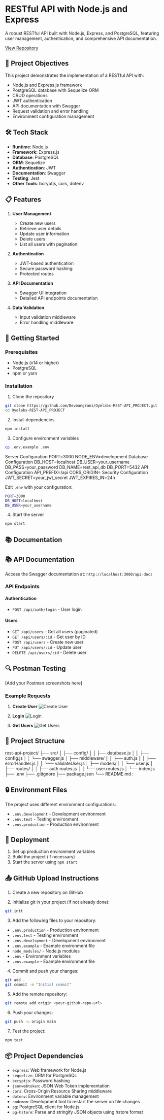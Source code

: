 # RESTful API with Node.js and Express

A robust RESTful API built with Node.js, Express, and PostgreSQL, featuring user management, authentication, and comprehensive API documentation.

[View Repository](https://github.com/Devmangrani/Oyelabs-REST-API_PROJECT.git)

## 🎯 Project Objectives

This project demonstrates the implementation of a RESTful API with:

- Node.js and Express.js framework
- PostgreSQL database with Sequelize ORM
- CRUD operations
- JWT authentication
- API documentation with Swagger
- Request validation and error handling
- Environment configuration management

## 🛠️ Tech Stack

- **Runtime**: Node.js
- **Framework**: Express.js
- **Database**: PostgreSQL
- **ORM**: Sequelize
- **Authentication**: JWT
- **Documentation**: Swagger
- **Testing**: Jest
- **Other Tools**: bcryptjs, cors, dotenv

## 📋 Features

1. **User Management**

   - Create new users
   - Retrieve user details
   - Update user information
   - Delete users
   - List all users with pagination

2. **Authentication**

   - JWT-based authentication
   - Secure password hashing
   - Protected routes

3. **API Documentation**

   - Swagger UI integration
   - Detailed API endpoints documentation

4. **Data Validation**
   - Input validation middleware
   - Error handling middleware

## 🚀 Getting Started

### Prerequisites

- Node.js (v14 or higher)
- PostgreSQL
- npm or yarn

### Installation

1. Clone the repository

```bash
git clone https://github.com/Devmangrani/Oyelabs-REST-API_PROJECT.git
cd Oyelabs-REST-API_PROJECT
```

2. Install dependencies

```bash
npm install
```

3. Configure environment variables

```bash
cp .env.example .env
```

Server Configuration
PORT=3000
NODE_ENV=development
Database Configuration
DB_HOST=localhost
DB_USER=your_username
DB_PASS=your_password
DB_NAME=rest_api_db
DB_PORT=5432
API Configuration
API_PREFIX=/api
CORS_ORIGIN=
Security Configuration
JWT_SECRET=your_jwt_secret
JWT_EXPIRES_IN=24h

Edit `.env` with your configuration:

```bash
PORT=3000
DB_HOST=localhost
DB_USER=your_username
```

4. Start the server

```bash
npm start
```

## 📚 Documentation

## 📚 API Documentation

Access the Swagger documentation at: `http://localhost:3000/api-docs`

### API Endpoints

#### Authentication

- `POST /api/auth/login` - User login

#### Users

- `GET /api/users` - Get all users (paginated)
- `GET /api/users/:id` - Get user by ID
- `POST /api/users` - Create new user
- `PUT /api/users/:id` - Update user
- `DELETE /api/users/:id` - Delete user

## 🔍 Postman Testing

[Add your Postman screenshots here]

### Example Requests

1. **Create User**
   ![Create User](path_to_create_user_screenshot.png)

2. **Login**
   ![Login](path_to_login_screenshot.png)

3. **Get Users**
   ![Get Users](path_to_get_users_screenshot.png)

## 🌟 Project Structure

rest-api-project/
├── src/
│ ├── config/
│ │ ├── database.js
│ │ ├── config.js
│ │ └── swagger.js
│ ├── middleware/
│ │ ├── auth.js
│ │ ├── errorHandler.js
│ │ └── validateUser.js
│ ├── models/
│ │ └── user.js
│ ├── routes/
│ │ ├── auth.routes.js
│ │ └── user.routes.js
│ └── index.js
├── .env
├── .gitignore
├── package.json
└── README.md
:

## 🔒 Environment Files

The project uses different environment configurations:

- `.env.development` - Development environment
- `.env.test` - Testing environment
- `.env.production` - Production environment

## 🚀 Deployment

1. Set up production environment variables
2. Build the project (if necessary)
3. Start the server using `npm start`

## 📤 GitHub Upload Instructions

1. Create a new repository on GitHub

2. Initialize git in your project (if not already done):

```bash
git init
```

3. Add the following files to your repository:

- `.env.production` - Production environment
- `.env.test` - Testing environment
- `.env.development` - Development environment
- `.env.example` - Example environment file
- `node_modules/` - Node.js modules
- `.env` - Environment variables
- `.env.example` - Example environment file

4. Commit and push your changes:

```bash
git add .
git commit -m "Initial commit"
```

5. Add the remote repository:

```bash
git remote add origin <your-github-repo-url>
```

6. Push your changes:

```bash
git push -u origin main
```

7. Test the project:

```bash
npm test
```

## 📦 Project Dependencies

- `express`: Web framework for Node.js
- `sequelize`: ORM for PostgreSQL
- `bcryptjs`: Password hashing
- `jsonwebtoken`: JSON Web Token implementation
- `cors`: Cross-Origin Resource Sharing middleware
- `dotenv`: Environment variable management
- `nodemon`: Development tool to restart the server on file changes
- `pg`: PostgreSQL client for Node.js
- `pg-hstore`: Parse and stringify JSON objects using hstore format
